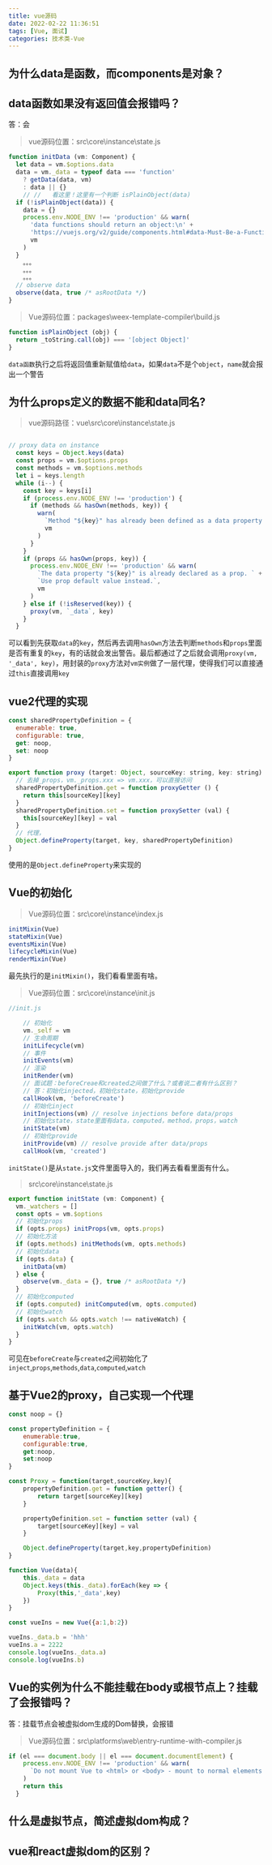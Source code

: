 ```yaml
---
title: vue源码
date: 2022-02-22 11:36:51
tags: [Vue, 面试]
categories: 技术类-Vue
---
```

## 为什么data是函数，而components是对象？

## data函数如果没有返回值会报错吗？

答：会

>vue源码位置：src\core\instance\state.js

```js
function initData (vm: Component) {
  let data = vm.$options.data
  data = vm._data = typeof data === 'function'
    ? getData(data, vm)
    : data || {}
    // //   看这里！这里有一个判断 isPlainObject(data)
  if (!isPlainObject(data)) {
    data = {}
    process.env.NODE_ENV !== 'production' && warn(
      'data functions should return an object:\n' +
      'https://vuejs.org/v2/guide/components.html#data-Must-Be-a-Function',
      vm
    )
  }
    。。。
    。。。
    。。。
  // observe data
  observe(data, true /* asRootData */)
}
```

>Vue源码位置：packages\weex-template-compiler\build.js

```js
function isPlainObject (obj) {
  return _toString.call(obj) === '[object Object]'
}
```

`data函数`执行之后将返回值重新赋值给`data`，如果`data`不是个`object`，`name`就会报出一个警告

## 为什么props定义的数据不能和data同名?

> vue源码路径：vue\src\core\instance\state.js

```js

// proxy data on instance
  const keys = Object.keys(data)
  const props = vm.$options.props
  const methods = vm.$options.methods
  let i = keys.length
  while (i--) {
    const key = keys[i]
    if (process.env.NODE_ENV !== 'production') {
      if (methods && hasOwn(methods, key)) {
        warn(
          `Method "${key}" has already been defined as a data property.`,
          vm
        )
      }
    }
    if (props && hasOwn(props, key)) {
      process.env.NODE_ENV !== 'production' && warn(
        `The data property "${key}" is already declared as a prop. ` +
        `Use prop default value instead.`,
        vm
      )
    } else if (!isReserved(key)) {
      proxy(vm, `_data`, key)
    }
  }
```

可以看到先获取`data`的`key`，然后再去调用`hasOwn`方法去判断`methods`和`props`里面是否有重复的`key`，有的话就会发出警告。最后都通过了之后就会调用`proxy(vm, '_data', key)`，用封装的`proxy`方法对`vm实例`做了一层代理，使得我们可以直接通过`this`直接调用`key`

## vue2代理的实现

```js
const sharedPropertyDefinition = {
  enumerable: true,
  configurable: true,
  get: noop,
  set: noop
}

export function proxy (target: Object, sourceKey: string, key: string) {
  // 去掉_props，vm._props.xxx => vm.xxx，可以直接访问
  sharedPropertyDefinition.get = function proxyGetter () {
    return this[sourceKey][key]
  }
  sharedPropertyDefinition.set = function proxySetter (val) {
    this[sourceKey][key] = val
  }
  // 代理，
  Object.defineProperty(target, key, sharedPropertyDefinition)
}
```

使用的是`Object.defineProperty`来实现的

## Vue的初始化

>Vue源码位置：src\core\instance\index.js

```js
initMixin(Vue)
stateMixin(Vue)
eventsMixin(Vue)
lifecycleMixin(Vue)
renderMixin(Vue)
```

最先执行的是`initMixin()`，我们看看里面有啥。

>Vue源码位置：src\core\instance\init.js

```js
//init.js

    // 初始化
    vm._self = vm
    // 生命周期
    initLifecycle(vm)
    // 事件
    initEvents(vm)
    // 渲染
    initRender(vm)
    // 面试题：beforeCreae和created之间做了什么？或者说二者有什么区别？
    // 答：初始化injected，初始化state，初始化provide
    callHook(vm, 'beforeCreate')
    // 初始化inject
    initInjections(vm) // resolve injections before data/props
    // 初始化state，state里面有data，computed，method，props，watch
    initState(vm)
    // 初始化provide
    initProvide(vm) // resolve provide after data/props
    callHook(vm, 'created')
```

`initState()`是从`state.js`文件里面导入的，我们再去看看里面有什么。

>src\core\instance\state.js

```js
export function initState (vm: Component) {
  vm._watchers = []
  const opts = vm.$options
  // 初始化props
  if (opts.props) initProps(vm, opts.props)
  // 初始化方法
  if (opts.methods) initMethods(vm, opts.methods)
  // 初始化data
  if (opts.data) {
    initData(vm)
  } else {
    observe(vm._data = {}, true /* asRootData */)
  }
  // 初始化computed
  if (opts.computed) initComputed(vm, opts.computed)
  // 初始化watch
  if (opts.watch && opts.watch !== nativeWatch) {
    initWatch(vm, opts.watch)
  }
}
```

可见在`beforeCreate`与`created`之间初始化了`inject`,`props`,`methods`,`data`,`computed`,`watch`

## 基于Vue2的proxy，自己实现一个代理

```js
const noop = {} 

const propertyDefinition = {
    enumerable:true,
    configurable:true,
    get:noop,
    set:noop
}

const Proxy = function(target,sourceKey,key){
    propertyDefinition.get = function getter() {
        return target[sourceKey][key]
    }

    propertyDefinition.set = function setter (val) {        
        target[sourceKey][key] = val
    }

    Object.defineProperty(target,key,propertyDefinition)
}

function Vue(data){
    this._data = data
    Object.keys(this._data).forEach(key => {
        Proxy(this,'_data',key)
    })
}

const vueIns = new Vue({a:1,b:2})

vueIns._data.b = 'hhh'
vueIns.a = 2222
console.log(vueIns._data.a)
console.log(vueIns.b)

```

## Vue的实例为什么不能挂载在body或根节点上？挂载了会报错吗？

答：挂载节点会被虚拟dom生成的Dom替换，会报错

> Vue源码位置：src\platforms\web\entry-runtime-with-compiler.js

```js
if (el === document.body || el === document.documentElement) {
    process.env.NODE_ENV !== 'production' && warn(
      `Do not mount Vue to <html> or <body> - mount to normal elements instead.`
    )
    return this
  }
```

## 什么是虚拟节点，简述虚拟dom构成？

## vue和react虚拟dom的区别？
